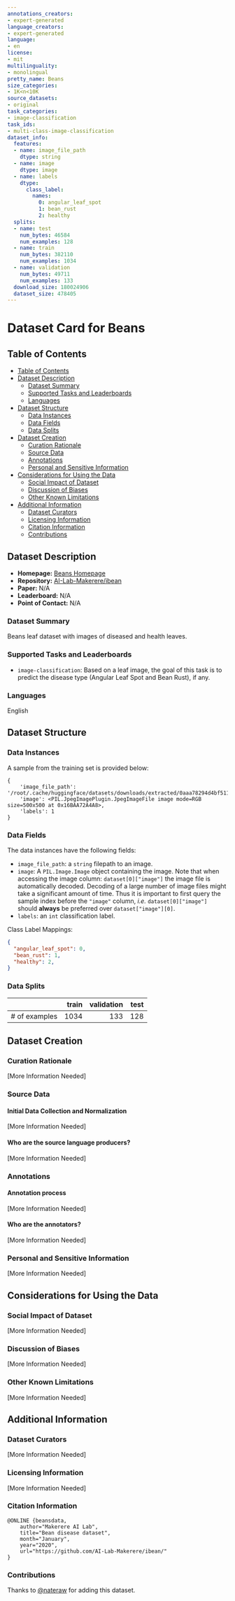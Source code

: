 ```yaml
---
annotations_creators:
- expert-generated
language_creators:
- expert-generated
language:
- en
license:
- mit
multilinguality:
- monolingual
pretty_name: Beans
size_categories:
- 1K<n<10K
source_datasets:
- original
task_categories:
- image-classification
task_ids:
- multi-class-image-classification
dataset_info:
  features:
  - name: image_file_path
    dtype: string
  - name: image
    dtype: image
  - name: labels
    dtype:
      class_label:
        names:
          0: angular_leaf_spot
          1: bean_rust
          2: healthy
  splits:
  - name: test
    num_bytes: 46584
    num_examples: 128
  - name: train
    num_bytes: 382110
    num_examples: 1034
  - name: validation
    num_bytes: 49711
    num_examples: 133
  download_size: 180024906
  dataset_size: 478405
---
```


# Dataset Card for Beans

## Table of Contents
- [Table of Contents](#table-of-contents)
- [Dataset Description](#dataset-description)
  - [Dataset Summary](#dataset-summary)
  - [Supported Tasks and Leaderboards](#supported-tasks-and-leaderboards)
  - [Languages](#languages)
- [Dataset Structure](#dataset-structure)
  - [Data Instances](#data-instances)
  - [Data Fields](#data-fields)
  - [Data Splits](#data-splits)
- [Dataset Creation](#dataset-creation)
  - [Curation Rationale](#curation-rationale)
  - [Source Data](#source-data)
  - [Annotations](#annotations)
  - [Personal and Sensitive Information](#personal-and-sensitive-information)
- [Considerations for Using the Data](#considerations-for-using-the-data)
  - [Social Impact of Dataset](#social-impact-of-dataset)
  - [Discussion of Biases](#discussion-of-biases)
  - [Other Known Limitations](#other-known-limitations)
- [Additional Information](#additional-information)
  - [Dataset Curators](#dataset-curators)
  - [Licensing Information](#licensing-information)
  - [Citation Information](#citation-information)
  - [Contributions](#contributions)

## Dataset Description

- **Homepage:** [Beans Homepage](https://github.com/AI-Lab-Makerere/ibean/)
- **Repository:** [AI-Lab-Makerere/ibean](https://github.com/AI-Lab-Makerere/ibean/)
- **Paper:** N/A
- **Leaderboard:** N/A
- **Point of Contact:** N/A

### Dataset Summary

Beans leaf dataset with images of diseased and health leaves.

### Supported Tasks and Leaderboards

- `image-classification`: Based on a leaf image, the goal of this task is to predict the disease type (Angular Leaf Spot and Bean Rust), if any.

### Languages

English

## Dataset Structure

### Data Instances

A sample from the training set is provided below:

```
{
    'image_file_path': '/root/.cache/huggingface/datasets/downloads/extracted/0aaa78294d4bf5114f58547e48d91b7826649919505379a167decb629aa92b0a/train/bean_rust/bean_rust_train.109.jpg',
    'image': <PIL.JpegImagePlugin.JpegImageFile image mode=RGB size=500x500 at 0x16BAA72A4A8>,
    'labels': 1
}
```

### Data Fields

The data instances have the following fields:

- `image_file_path`: a `string` filepath to an image.
- `image`: A `PIL.Image.Image` object containing the image. Note that when accessing the image column: `dataset[0]["image"]` the image file is automatically decoded. Decoding of a large number of image files might take a significant amount of time. Thus it is important to first query the sample index before the `"image"` column, *i.e.* `dataset[0]["image"]` should **always** be preferred over `dataset["image"][0]`.
- `labels`: an `int` classification label.

Class Label Mappings:

```json
{
  "angular_leaf_spot": 0,
  "bean_rust": 1,
  "healthy": 2,
}
```

### Data Splits

 
|             |train|validation|test|
|-------------|----:|---------:|---:|
|# of examples|1034 |133       |128 |

## Dataset Creation

### Curation Rationale

[More Information Needed]

### Source Data

#### Initial Data Collection and Normalization

[More Information Needed]

#### Who are the source language producers?

[More Information Needed]

### Annotations

#### Annotation process

[More Information Needed]

#### Who are the annotators?

[More Information Needed]

### Personal and Sensitive Information

[More Information Needed]

## Considerations for Using the Data

### Social Impact of Dataset

[More Information Needed]

### Discussion of Biases

[More Information Needed]

### Other Known Limitations

[More Information Needed]

## Additional Information

### Dataset Curators

[More Information Needed]

### Licensing Information

[More Information Needed]

### Citation Information

```
@ONLINE {beansdata,
    author="Makerere AI Lab",
    title="Bean disease dataset",
    month="January",
    year="2020",
    url="https://github.com/AI-Lab-Makerere/ibean/"
}
```

### Contributions

Thanks to [@nateraw](https://github.com/nateraw) for adding this dataset.